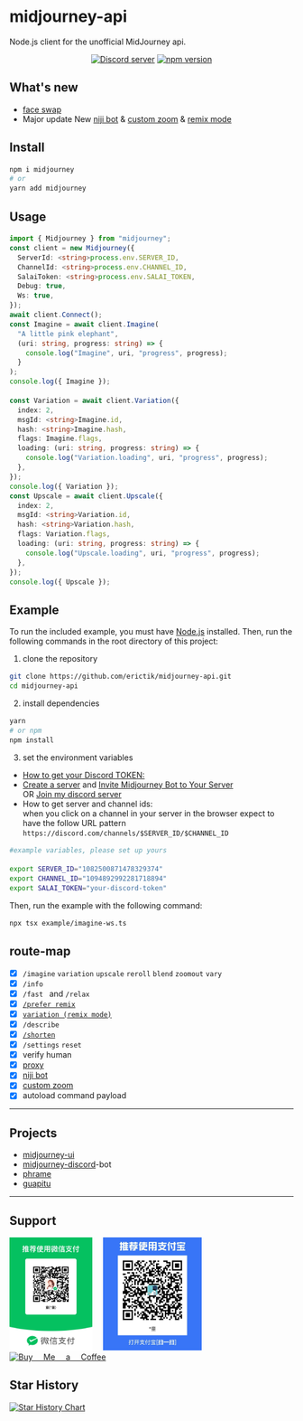 # midjourney-api

Node.js client for the unofficial MidJourney api.

<div align="center">
	<p>
		<a href="https://discord.gg/GavuGHQbV4"><img src="https://img.shields.io/discord/1082500871478329374?color=5865F2&logo=discord&logoColor=white" alt="Discord server" /></a>
		<a href="https://www.npmjs.com/package/midjourney"><img src="https://img.shields.io/npm/v/midjourney.svg?maxAge=3600" alt="npm version" /></a>
	</p>
</div>

## What's new

- [face swap](https://github.com/erictik/midjourney-api/blob/main/example/faceswap.ts)
- Major update New [niji bot](https://github.com/erictik/midjourney-api/blob/main/example/imagine-niji.ts) & [custom zoom](https://github.com/erictik/midjourney-api/blob/main/example/customzoom.ts) & [remix mode](https://github.com/erictik/midjourney-api/blob/main/example/variation-ws.ts)

## Install

```bash
npm i midjourney
# or
yarn add midjourney
```

## Usage

```typescript
import { Midjourney } from "midjourney";
const client = new Midjourney({
  ServerId: <string>process.env.SERVER_ID,
  ChannelId: <string>process.env.CHANNEL_ID,
  SalaiToken: <string>process.env.SALAI_TOKEN,
  Debug: true,
  Ws: true,
});
await client.Connect();
const Imagine = await client.Imagine(
  "A little pink elephant",
  (uri: string, progress: string) => {
    console.log("Imagine", uri, "progress", progress);
  }
);
console.log({ Imagine });

const Variation = await client.Variation({
  index: 2,
  msgId: <string>Imagine.id,
  hash: <string>Imagine.hash,
  flags: Imagine.flags,
  loading: (uri: string, progress: string) => {
    console.log("Variation.loading", uri, "progress", progress);
  },
});
console.log({ Variation });
const Upscale = await client.Upscale({
  index: 2,
  msgId: <string>Variation.id,
  hash: <string>Variation.hash,
  flags: Variation.flags,
  loading: (uri: string, progress: string) => {
    console.log("Upscale.loading", uri, "progress", progress);
  },
});
console.log({ Upscale });
```

## Example

To run the included example, you must have [Node.js](https://nodejs.org/en/) installed. Then, run the following commands in the root directory of this project:

1. clone the repository

```bash
git clone https://github.com/erictik/midjourney-api.git
cd midjourney-api
```

2. install dependencies

```bash
yarn
# or npm
npm install
```

3. set the environment variables

- [How to get your Discord TOKEN:](https://www.androidauthority.com/get-discord-token-3149920/)
- [Create a server](https://discord.com/blog/starting-your-first-discord-server) and [Invite Midjourney Bot to Your Server](https://docs.midjourney.com/docs/invite-the-bot)  
  OR [Join my discord server](https://discord.com/invite/GavuGHQbV4)
- How to get server and channel ids:  
  when you click on a channel in your server in the browser expect to have the follow URL pattern `https://discord.com/channels/$SERVER_ID/$CHANNEL_ID`

```bash
#example variables, please set up yours

export SERVER_ID="1082500871478329374"
export CHANNEL_ID="1094892992281718894"
export SALAI_TOKEN="your-discord-token"
```

Then, run the example with the following command:

```bash
npx tsx example/imagine-ws.ts
```

## route-map

- [x] `/imagine` `variation` `upscale` `reroll` `blend` `zoomout` `vary`
- [x] `/info`
- [x] `/fast ` and `/relax `
- [x] [`/prefer remix`](https://github.com/erictik/midjourney-api/blob/main/example/prefer-remix.ts)
- [x] [`variation (remix mode)`](https://github.com/erictik/midjourney-api/blob/main/example/variation-ws.ts)
- [x] `/describe`
- [x] [`/shorten`](https://github.com/erictik/midjourney-api/blob/main/example/shorten.ts)
- [x] `/settings` `reset`
- [x] verify human
- [x] [proxy](https://github.com/erictik/midjourney-discord/blob/main/examples/proxy.ts)
- [x] [niji bot](https://github.com/erictik/midjourney-api/blob/main/example/imagine-niji.ts)
- [x] [custom zoom](https://github.com/erictik/midjourney-api/blob/main/example/customzoom.ts)
- [x] autoload command payload

---

## Projects

- [midjourney-ui](https://github.com/erictik/midjourney-ui/)
- [midjourney-discord](https://github.com/erictik/midjourney-discord)-bot
- [phrame](https://github.com/jakowenko/phrame)
- [guapitu](https://www.guapitu.com/zh/draw?code=RRXQNF)

---

## Support
<span style="word-spacing:15px">
<img src="images/wechatpay.jpeg" height="200"/>
<img src="images/alipay.png" height="200"/>
<a href='https://ko-fi.com/erictik' target='_blank'><img height='36' style='border:0px;height:36px;' src='https://storage.ko-fi.com/cdn/kofi1.png?v=3' border='0' alt='Buy Me a Coffee' /></a>
</span>  

## Star History

[![Star History Chart](https://api.star-history.com/svg?repos=erictik/midjourney-api&type=Date)](https://star-history.com/#erictik/midjourney-api&Date)
